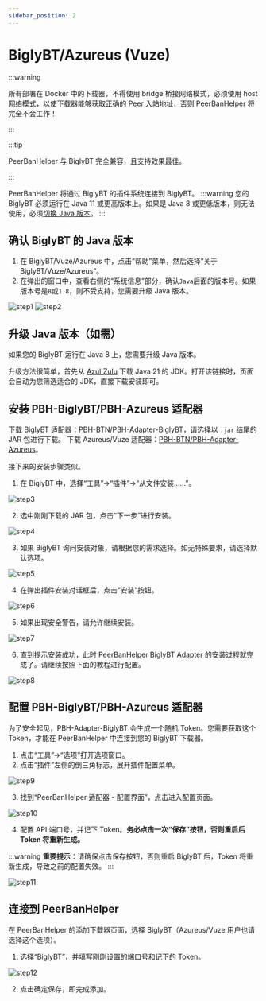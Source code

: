 ```yaml
---
sidebar_position: 2
---
```


# BiglyBT/Azureus (Vuze)

:::warning

所有部署在 Docker 中的下载器，不得使用 bridge 桥接网络模式，必须使用 host 网络模式，以使下载器能够获取正确的 Peer 入站地址，否则 PeerBanHelper 将完全不会工作！

:::

:::tip

PeerBanHelper 与 BiglyBT 完全兼容，且支持效果最佳。

:::

PeerBanHelper 将通过 BiglyBT 的插件系统连接到 BiglyBT。
:::warning
您的 BiglyBT 必须运行在 Java 11 或更高版本上。如果是 Java 8 或更低版本，则无法使用，必须[切换 Java 版本](https://github.com/BiglySoftware/BiglyBT/wiki/Java-Versions)。
:::
## 确认 BiglyBT 的 Java 版本

1. 在 BiglyBT/Vuze/Azureus 中，点击“帮助”菜单，然后选择“关于 BiglyBT/Vuze/Azureus”。
2. 在弹出的窗口中，查看右侧的“系统信息”部分，确认`Java`后面的版本号。如果版本号是`8`或`1.8`，则不受支持，您需要升级 Java 版本。

![step1](assets/BiglyBT-step1.png)
![step2](assets/BiglyBT-step2.png)

## 升级 Java 版本（如需）

如果您的 BiglyBT 运行在 Java 8 上，您需要升级 Java 版本。

升级方法很简单，首先从 [Azul Zulu](https://www.azul.com/downloads/?version=java-21-lts&os=windows&architecture=x86-64-bit&package=jdk#zulu) 下载 Java 21 的 JDK。打开该链接时，页面会自动为您筛选适合的 JDK，直接下载安装即可。

## 安装 PBH-BiglyBT/PBH-Azureus 适配器

下载 BiglyBT 适配器：[PBH-BTN/PBH-Adapter-BiglyBT](https://github.com/PBH-BTN/PBH-Adapter-BiglyBT/releases)，请选择以 `.jar` 结尾的 JAR 包进行下载。
下载 Azureus/Vuze 适配器：[PBH-BTN/PBH-Adapter-Azureus](https://github.com/PBH-BTN/PBH-Adapter-Azureus/releases)。

接下来的安装步骤类似。

1. 在 BiglyBT 中，选择“工具”->“插件”->“从文件安装……”。

![step3](assets/BiglyBT-step3.png)

2. 选中刚刚下载的 JAR 包，点击“下一步”进行安装。

![step4](assets/BiglyBT-step4.png)

3. 如果 BiglyBT 询问安装对象，请根据您的需求选择。如无特殊要求，请选择默认选项。

![step5](assets/BiglyBT-step5.png)

4. 在弹出插件安装对话框后，点击“安装”按钮。

![step6](assets/BiglyBT-step6.png)

5. 如果出现安全警告，请允许继续安装。

![step7](assets/BiglyBT-step7.png)

6. 直到提示安装成功，此时 PeerBanHelper BiglyBT Adapter 的安装过程就完成了。请继续按照下面的教程进行配置。

![step8](assets/BiglyBT-step8.png)

## 配置 PBH-BiglyBT/PBH-Azureus 适配器

为了安全起见，PBH-Adapter-BiglyBT 会生成一个随机 Token。您需要获取这个 Token，才能在 PeerBanHelper 中连接到您的 BiglyBT 下载器。

1. 点击“工具”->“选项”打开选项窗口。
2. 点击“插件”左侧的倒三角标志，展开插件配置菜单。

![step9](assets/BiglyBT-step9.png)

3. 找到“PeerBanHelper 适配器 - 配置界面”，点击进入配置页面。

![step10](assets/BiglyBT-step10.png)

4. 配置 API 端口号，并记下 Token。**务必点击一次“保存”按钮，否则重启后 Token 将重新生成。**

:::warning
**重要提示**：请确保点击保存按钮，否则重启 BiglyBT 后，Token 将重新生成，导致之前的配置失效。
:::

![step11](assets/BiglyBT-step11.png)

## 连接到 PeerBanHelper

在 PeerBanHelper 的添加下载器页面，选择 BiglyBT（Azureus/Vuze 用户也请选择这个选项）。

1. 选择“BiglyBT”，并填写刚刚设置的端口号和记下的 Token。

![step12](assets/BiglyBT-step12.png)

2. 点击确定保存，即完成添加。